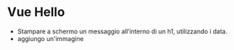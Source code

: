 # Vue Hello
- Stampare a schermo un messaggio all’interno di un h1, utilizzando i data.
- aggiungo un'immagine